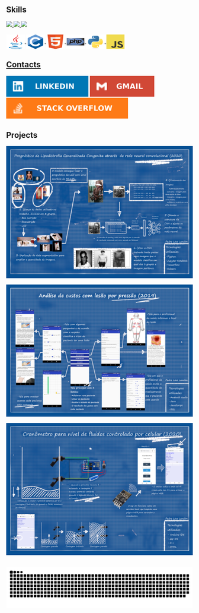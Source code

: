 <!-- Obrigada @rafaballerini!!!!!-->

## Skills
<div>
  <a href="https://github.com/pedrollandim">
  <img height="180em" src="https://github-readme-stats.vercel.app/api?username=pedrollandim&show_icons=true&theme=tokyonight&include_all_commits=true&count_private=true"/>
  <img height="180em" src="https://github-readme-stats.vercel.app/api/top-langs/?username=pedrollandim&layout=compact&langs_count=7&theme=tokyonight"/>
    
  <img height="280em" src="https://activity-graph.herokuapp.com/graph?username=pedrollandim&bg_color=141321&hide_border=true&color=87ceeb&line=b0e0e6&point=fffafa"/>
</div>
  
 
  
  <div style="display: inline_block"><br>
    <img align="center" height="40" width="50" src="https://github.com/pedrollandim/hello-world/blob/master/images/java-original.svg">
    <img align="center" height="40" width="50" src="https://github.com/pedrollandim/hello-world/blob/master/images/c-original.svg">
    <img align="center" height="40" width="50" src="https://github.com/pedrollandim/hello-world/blob/master/images/html5-original.svg">
    <img align="center" height="40" width="50" src="https://github.com/pedrollandim/hello-world/blob/master/images/php-original.svg">
    <img align="center" height="40" width="50" src="https://github.com/pedrollandim/hello-world/blob/master/images/python-original.svg">
    <img align="center" height="40" width="50" src="https://github.com/pedrollandim/hello-world/blob/master/images/javascript-original.svg">
    
</div>
 
  ## Contacts
   
  <div>
    <a href="https://www.linkedin.com/in/pedrollandim/" target="_blank"><img src="https://github.com/pedrollandim/hello-world/blob/master/images/LinkedIn-0077B5.svg" target="_blank"></a>
  <a href="mailto:pedrolino.landim@gmail.com"><img src="https://github.com/pedrollandim/hello-world/blob/master/images/Gmail-D14836.svg" target="_blank"></a>
    <a href="https://pt.stackoverflow.com/users/253319/pedro-landim" target="_blank"><img src="https://github.com/pedrollandim/hello-world/blob/master/images/Stack_Overflow-FE7A16.svg" target="_blank"></a>
</div>
  


  
  
  ## Projects
 
  
  <a href="https://github.com/pedrollandim/Prognostico_de_LGC_atraves_de_CNN" target="_blank"><img src="https://github.com/pedrollandim/Prognostico_de_LGC_atraves_de_CNN/blob/main/Prognostico_de_LGC_atraves_de_CNN.png" target="_blank"></a>
  
 <a href="https://github.com/pedrollandim/analise_de_custos_com_lesao_por_pressao" target="_blank"><img src="https://github.com/pedrollandim/analise_de_custos_com_lesao_por_pressao/blob/main/analise_de_custos_com_lesao_por_pressao_esquematico.png" target="_blank"></a>

  
   <a href="https://github.com/pedrollandim/Cronometro_para_nivel_de_fluidos_controlado_por_celular" target="_blank"><img src="https://github.com/pedrollandim/Cronometro_para_nivel_de_fluidos_controlado_por_celular/blob/main/Cronometro_para_nivel_de_fluidos_controlado_por_celular.png" target="_blank"></a>
  <br>

 

  

  ##
  ![Snake animation](https://github.com/pedrollandim/pedrollandim/blob/output/github-contribution-grid-snake.svg)
  
     
<!--

<p align='center'>
  <a href="#"><img src="https://badges.pufler.dev/visits/pedrollandim/pedrollandim"></a>
</p>

 ![alt text](https://github.com/pedrollandim/analise_de_custos_com_lesao_por_pressao/blob/main/analise_de_custos_com_lesao_por_pressao_esquematico.png)
  
![alt text](https://github.com/pedrollandim/analise_de_custos_com_lesao_por_pressao/blob/main/analise_de_custos_com_lesao_por_pressao_esquematico.png)

 ![alt text](https://github.com/pedrollandim/hello-world/blob/master/images/1_McxDkKR7RPpNrtMp3trYQQ.jpeg)
https://github.com/pedrollandim/hello-world/blob/master/images/Sem%20t%C3%ADtulo.png
icon:

https://devicon.dev/

**pedrollandim/pedrollandim** is a ✨ _special_ ✨ repository because its `README.md` (this file) appears on your GitHub profile.

Here are some ideas to get you started:

- 🔭 I’m currently working on ...
- 🌱 I’m currently learning ...
- 👯 I’m looking to collaborate on ...
- 🤔 I’m looking for help with ...
- 💬 Ask me about ...
- 📫 How to reach me: ...
- 😄 Pronouns: ...
- ⚡ Fun fact: ...
-->
